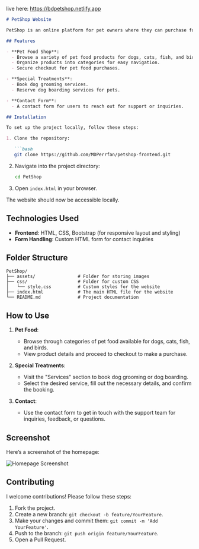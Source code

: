 live here: https://bdpetshop.netlify.app
```markdown
# PetShop Website

PetShop is an online platform for pet owners where they can purchase food for their pets (dogs, cats, fish, and birds) and book special treatments like dog grooming and dog boarding. The website also includes a contact form to get in touch with the support team.

## Features

- **Pet Food Shop**:
  - Browse a variety of pet food products for dogs, cats, fish, and birds.
  - Organize products into categories for easy navigation.
  - Secure checkout for pet food purchases.

- **Special Treatments**:
  - Book dog grooming services.
  - Reserve dog boarding services for pets.

- **Contact Form**:
  - A contact form for users to reach out for support or inquiries.

## Installation

To set up the project locally, follow these steps:

1. Clone the repository:

   ```bash
   git clone https://github.com/MDPerrfan/petshop-frontend.git
   ```

2. Navigate into the project directory:

   ```bash
   cd PetShop
   ```

3. Open `index.html` in your browser.

The website should now be accessible locally.

## Technologies Used

- **Frontend**: HTML, CSS, Bootstrap (for responsive layout and styling)
- **Form Handling**: Custom HTML form for contact inquiries

## Folder Structure

```plaintext
PetShop/
├── assets/                # Folder for storing images
├── css/                   # Folder for custom CSS
│   └── style.css          # Custom styles for the website
├── index.html             # The main HTML file for the website
└── README.md              # Project documentation
```

## How to Use

1. **Pet Food**: 
   - Browse through categories of pet food available for dogs, cats, fish, and birds.
   - View product details and proceed to checkout to make a purchase.

2. **Special Treatments**:
   - Visit the "Services" section to book dog grooming or dog boarding.
   - Select the desired service, fill out the necessary details, and confirm the booking.

3. **Contact**:
   - Use the contact form to get in touch with the support team for inquiries, feedback, or questions.

## Screenshot

Here’s a screenshot of the homepage:

![Homepage Screenshot](https://via.placeholder.com/800x400.png?text=PetShop+Homepage)


## Contributing

I welcome contributions! Please follow these steps:

1. Fork the project.
2. Create a new branch: `git checkout -b feature/YourFeature`.
3. Make your changes and commit them: `git commit -m 'Add YourFeature'`.
4. Push to the branch: `git push origin feature/YourFeature`.
5. Open a Pull Request.


